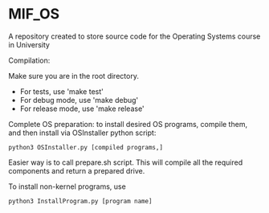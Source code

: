 # MIF_OS
A repository created to store source code for the Operating Systems course in University

Compilation:

Make sure you are in the root directory.
- For tests, use 'make test'
- For debug mode, use 'make debug'
- For release mode, use 'make release'

Complete OS preparation:
to install desired OS programs, compile them, and then install via OSInstaller python script:
```
python3 OSInstaller.py [compiled programs,]
```
Easier way is to call prepare.sh script. This will compile all the required components and return a prepared drive.

To install non-kernel programs, use 
```
python3 InstallProgram.py [program name]
```
